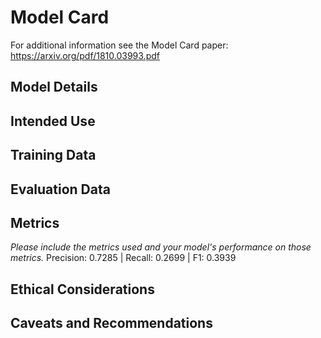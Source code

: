 # Model Card

For additional information see the Model Card paper: https://arxiv.org/pdf/1810.03993.pdf

## Model Details


## Intended Use

## Training Data

## Evaluation Data

## Metrics
_Please include the metrics used and your model's performance on those metrics._
Precision: 0.7285 | Recall: 0.2699 | F1: 0.3939

## Ethical Considerations

## Caveats and Recommendations
